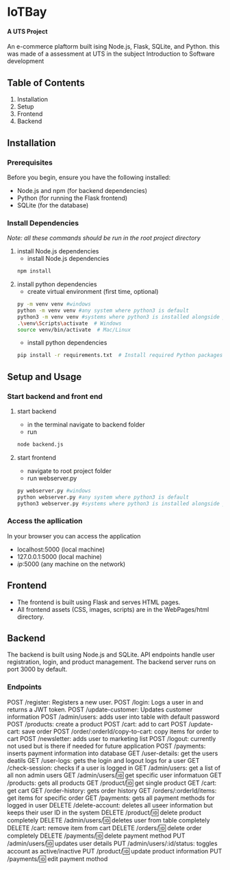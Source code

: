 # IoTBay
#### A UTS Project

An e-commerce plaftorm built ising Node.js, Flask, SQLite, and Python. this was made of a assessment at UTS in the subject Introduction to Software development

## Table of Contents
1. Installation
2. Setup
3. Frontend
4. Backend


## Installation
### Prerequisites
Before you begin, ensure you have the following installed:
* Node.js and npm (for backend dependencies)
* Python (for running the Flask frontend)
* SQLite (for the database)

### Install Dependencies
*Note: all these commands should be run in the root project directory*
1. install Node.js dependencies
    * install Node.js dependencies
    ```bash
    npm install
    ```
2. install python dependencies
    * create virtual environment (first time, optional)
    ``` bash
    py -m venv venv #windows
    python -m venv venv #any system where python3 is default
    python3 -m venv venv #systems where python3 is installed alongside python2
    .\venv\Scripts\activate  # Windows
    source venv/bin/activate  # Mac/Linux
    ```
    * install python dependencies
    ``` bash
    pip install -r requirements.txt  # Install required Python packages 
    ```


## Setup and Usage
### Start backend and front end
1. start backend
    * in the terminal navigate to backend folder
    * run 
    ```bash
    node backend.js
    ```
    
2. start frontend
    * navigate to root project folder
    * run webserver.py
    ```bash
    py webserver.py #windows
    python webserver.py #any system where python3 is default
    python3 webserver.py #systems where python3 is installed alongside python2
    ```

### Access the apllication
In your browser you can access the application 
* localhost:5000 (local machine)
* 127.0.0.1:5000 (local machine)
* *ip*:5000 (any machine on the network)

## Frontend
* The frontend is built using Flask and serves HTML pages.
* All frontend assets (CSS, images, scripts) are in the WebPages/html directory.

## Backend
The backend is built using Node.js and SQLite.
API endpoints handle user registration, login, and product management.
The backend server runs on port 3000 by default.

### Endpoints
POST /register: Registers a new user.
POST /login: Logs a user in and returns a JWT token.
POST /update-customer: Updates customer information
POST /admin/users: adds user into table with default password
POST /products: create a product
POST /cart: add to cart
POST /update-cart: save order
POST /order/:orderId/copy-to-cart: copy items for order to cart
POST /newsletter: adds user to marketing list
POST /logout: currently not used but is there if needed for future application
POST /payments: inserts payment information into database
GET /user-details: get the users deatils
GET /user-logs: gets the login and logout logs for a user
GET /check-session: checks if a user is logged in
GET /admin/users: get a list of all non admin users
GET /admin/users/:id: get specific user informatuon
GET /products: gets all products
GET /product/:id: get single product
GET /cart: get cart
GET /order-history: gets order history
GET /orders/:orderId/items: get items for specific order
GET /payments: gets all payment methods for logged in user
DELETE /delete-account: deletes all useer information but keeps their user ID in the system
DELETE /product/:id: delete product completely
DELETE /admin/users/:id: deletes user from table completely
DELETE /cart: remove item from cart
DELETE /orders/:id: delete order completely
DELETE /payments/:id: delete payment method
PUT /admin/users/:id: updates user details
PUT /admin/users/:id/status: toggles account as active/inactive
PUT /product/:id: update product information
PUT /payments/:id: edit payment mothod

